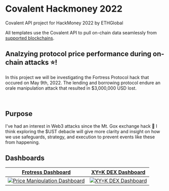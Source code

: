 # Covalent Hackmoney 2022
Covalent API project for HackMoney 2022 by ETHGlobal

All templates use the Covalent API to pull on-chain data seamlessly from [supported blockchains](https://www.covalenthq.com/docs/networks/). 
&nbsp;
## Analzying protocol price performance during on-chain attacks :star:!
In this project we will be investigating the Fortress Protocol hack that occured on May 9th, 2022. The lending and borrowing protocol endure an orale manipulation attack that resulted in $3,000,000 USD lost.

&nbsp;
## Purpose
I've had an interest in Web3 attacks since the Mt. Gox exchange hack :muscle:
I think exploring the $UST debacle will give more clarity and insight on how we use safeguards, strategy, and execution to prevent events like these from happening. 
&nbsp;
## Dashboards

| [Frotress Dashboard](https://github.com/covalenthq/nft-dashboard-template)| [XY=K DEX Dashboard](https://github.com/covalenthq/dex-dashboard-template) |
| :-----------: | :-----------: |
| [![Price Manipulation Dashboard](./images/nft_collection_dashboard.png)](https://github.com/covalenthq/nft-dashboard-template) | [![XY=K DEX Dashboard](./images/dex_dashboard.png)](https://github.com/covalenthq/dex-dashboard-template) |

